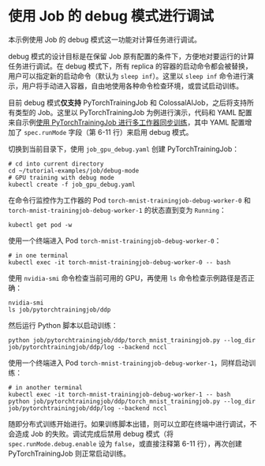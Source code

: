 # 使用 Job 的 debug 模式进行调试

本示例使用 Job 的 debug 模式这一功能对计算任务进行调试。

debug 模式的设计目标是在保留 Job 原有配置的条件下，方便地对要运行的计算任务进行调试。在 debug 模式下，所有 replica 的容器的启动命令都会被替换，用户可以指定新的启动命令（默认为 `sleep inf`）。这里以 `sleep inf` 命令进行演示，用户将手动进入容器，自由地使用各种命令检查环境，或尝试启动训练。

目前 debug 模式**仅支持** PyTorchTrainingJob 和 ColossalAIJob，之后将支持所有类型的 Job。这里以 PyTorchTrainingJob 为例进行演示，代码和 YAML 配置来自示例[使用 PyTorchTrainingJob 进行多工作器同步训练](../pytorchtrainingjob/ddp/)，其中 YAML 配置增加了 `spec.runMode` 字段（第 6-11 行）来启用 debug 模式。

切换到当前目录下，使用 `job_gpu_debug.yaml` 创建 PyTorchTrainingJob：

```shell
# cd into current directory
cd ~/tutorial-examples/job/debug-mode
# GPU training with debug mode
kubectl create -f job_gpu_debug.yaml
```

在命令行监控作为工作器的 Pod `torch-mnist-trainingjob-debug-worker-0` 和 `torch-mnist-trainingjob-debug-worker-1` 的状态直到变为 `Running`：

```shell
kubectl get pod -w
```

使用一个终端进入 Pod `torch-mnist-trainingjob-debug-worker-0`：

```shell
# in one terminal
kubectl exec -it torch-mnist-trainingjob-debug-worker-0 -- bash
```

使用 `nvidia-smi` 命令检查当前可用的 GPU，再使用 `ls` 命令检查示例路径是否正确：

```shell
nvidia-smi
ls job/pytorchtrainingjob/ddp
```

然后运行 Python 脚本以启动训练：

```shell
python job/pytorchtrainingjob/ddp/torch_mnist_trainingjob.py --log_dir job/pytorchtrainingjob/ddp/log --backend nccl
```

使用一个终端进入 Pod `torch-mnist-trainingjob-debug-worker-1`，同样启动训练：

```shell
# in another terminal
kubectl exec -it torch-mnist-trainingjob-debug-worker-1 -- bash
python job/pytorchtrainingjob/ddp/torch_mnist_trainingjob.py --log_dir job/pytorchtrainingjob/ddp/log --backend nccl
```

随即分布式训练开始进行。如果训练脚本出错，则可以立即在终端中进行调试，不会造成 Job 的失败。调试完成后禁用 debug 模式（将 `spec.runMode.debug.enable` 设为 `false`，或直接注释第 6-11 行），再次创建 PyTorchTrainingJob 则正常启动训练。
